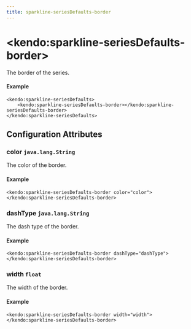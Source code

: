 ```yaml
---
title: sparkline-seriesDefaults-border
---
```


# \<kendo:sparkline-seriesDefaults-border\>

The border of the series.

#### Example
    <kendo:sparkline-seriesDefaults>
        <kendo:sparkline-seriesDefaults-border></kendo:sparkline-seriesDefaults-border>
    </kendo:sparkline-seriesDefaults>

## Configuration Attributes

### color `java.lang.String`

The color of the border.

#### Example
    <kendo:sparkline-seriesDefaults-border color="color">
    </kendo:sparkline-seriesDefaults-border>

### dashType `java.lang.String`

The dash type of the border.

#### Example
    <kendo:sparkline-seriesDefaults-border dashType="dashType">
    </kendo:sparkline-seriesDefaults-border>

### width `float`

The width of the border.

#### Example
    <kendo:sparkline-seriesDefaults-border width="width">
    </kendo:sparkline-seriesDefaults-border>

